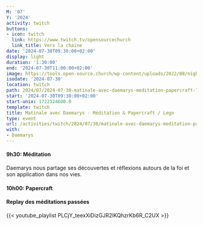 ```yaml
---
M: '07'
Y: '2024'
activity: twitch
buttons:
- icon: twitch
  link: https://www.twitch.tv/opensourcechurch
  link_title: Vers la chaine
date: '2024-07-30T09:30:00+02:00'
display: light
duration: '1:30:00'
end: '2024-07-30T11:00:00+02:00'
image: https://tools.open-source.church/wp-content/uploads/2022/08/night-sky-osc-noms-de-dieu.jpg
isodate: '2024-07-30'
location: twitch
path: 2024/07/2024-07-30-matinale-avec-daemarys-meditation-papercraft-lego.md
start: '2024-07-30T09:30:00+02:00'
start-unix: 1722324600.0
template: twitch
title: Matinale avec Daemarys - Méditation & Papercraft / Lego
type: event
url: /activities/twitch/2024/07/30/matinale-avec-daemarys-meditation-papercraft-lego
with:
- Daemarys
---
```

#### 9h30: Méditation



Daemarys nous partage ses découvertes et réflexions autours de la foi et son application dans nos vies.

#### 10h00: Papercraft


#### Replay des méditations passées

{{< youtube_playlist PLCjY_teexXiDizGJR2lKQhzrKb6R_C2UX >}}